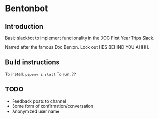 # Bentonbot
## Introduction
Basic slackbot to implement functionality in the DOC First Year Trips Slack. 

Named after the famous Doc Benton. Look out HES BEHIND YOU AHHH.

## Build instructions
To install: `pipenv install`
To run: ??

## TODO
* Feedback posts to channel
* Some form of confirmation/conversation
* Anonymized user name

